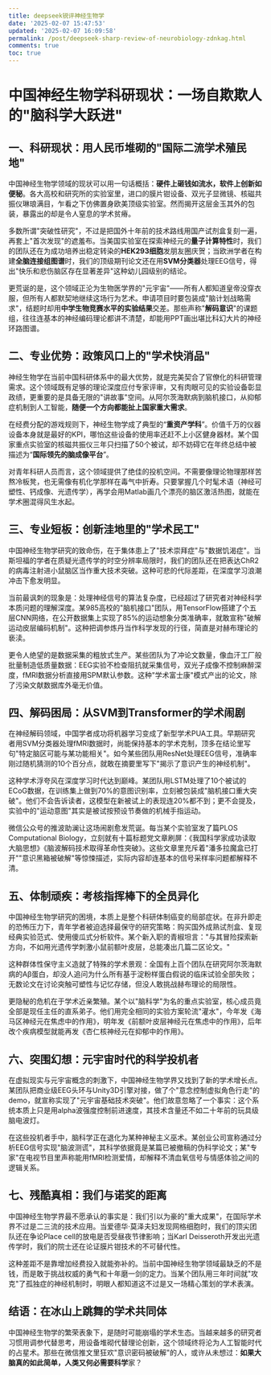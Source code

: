 ```yaml
---
title: deepseek锐评神经生物学
date: '2025-02-07 15:47:53'
updated: '2025-02-07 16:09:58'
permalink: /post/deepseek-sharp-review-of-neurobiology-zdnkag.html
comments: true
toc: true
---
```




# 中国神经生物学科研现状：一场自欺欺人的"脑科学大跃进"

## 一、科研现状：用人民币堆砌的"国际二流学术殖民地"

中国神经生物学领域的现状可以用一句话概括：**硬件上砸钱如流水，软件上创新如便秘**。各大高校和研究所的实验室里，进口的膜片钳设备、双光子显微镜、核磁共振仪琳琅满目，乍看之下仿佛置身欧美顶级实验室。然而揭开这层金玉其外的包装，暴露出的却是令人窒息的学术贫瘠。

多数所谓"突破性研究"，不过是把国外十年前的技术路线用国产试剂盒复刻一遍，再套上"首次发现"的遮羞布。当美国实验室在探索神经元的**量子计算特性**时，我们的团队还在为成功培养出稳定转染的**HEK293细胞**发朋友圈庆贺；当欧洲学者在构建**全脑连接组图谱**时，我们的顶级期刊论文还在用**SVM分类器**处理EEG信号，得出"快乐和悲伤脑区存在显著差异"这种幼儿园级别的结论。

更荒诞的是，这个领域正沦为生物医学界的"元宇宙"——所有人都知道皇帝没穿衣服，但所有人都默契地继续这场行为艺术。申请项目时要包装成"脑计划战略需求"，结题时却用**中学生物竞赛水平的实验结果**交差。那些声称"**解码意识**"的课题组，往往连基本的神经编码理论都讲不清楚，却能用PPT画出堪比科幻大片的神经环路图谱。

## 二、专业优势：政策风口上的"学术快消品"

神经生物学在当前中国科研体系中的最大优势，就是完美契合了官僚化的科研管理需求。这个领域既有足够的理论深度应付专家评审，又有肉眼可见的实验设备彰显政绩，更重要的是具备无限的"讲故事"空间。从阿尔茨海默病到脑机接口，从抑郁症机制到人工智能，**随便一个方向都能扯上国家重大需求**。

在经费分配的游戏规则下，神经生物学成了典型的“**重资产学科**”。价值千万的仪器设备本身就是最好的KPI，哪怕这些设备的使用率还赶不上小区健身器材。某个国家重点实验室的核磁共振仪三年只扫描了50个被试，却不妨碍它在年终总结中被描述为“**国际领先的脑成像平台**”。

对青年科研人员而言，这个领域提供了绝佳的投机空间。不需要像理论物理那样苦熬冷板凳，也无需像有机化学那样在毒气中折寿。只要掌握几个时髦术语（神经可塑性、钙成像、光遗传学），再学会用Matlab画几个漂亮的脑区激活热图，就能在学术圈混得风生水起。

## 三、专业短板：创新洼地里的"学术民工"

中国神经生物学研究的致命伤，在于集体患上了"技术崇拜症"与"数据饥渴症"。当斯坦福的学者在质疑光遗传学的时空分辨率局限时，我们的团队还在把表达ChR2的病毒注射进小鼠脑区当作重大技术突破。这种可悲的代际差距，在深度学习浪潮冲击下愈发明显。

当前最讽刺的现象是：处理神经信号的算法复杂度，已经超过了研究者对神经科学本质问题的理解深度。某985高校的"脑机接口"团队，用TensorFlow搭建了个五层CNN网络，在公开数据集上实现了85%的运动想象分类准确率，就敢宣称"破解运动皮层编码机制"。这种把调参炼丹当作科学发现的行径，简直是对赫布理论的亵渎。

更令人绝望的是数据采集的粗放式生产。某些团队为了冲论文数量，像血汗工厂般批量制造低质量数据：EEG实验不检查阻抗就采集信号，双光子成像不控制麻醉深度，fMRI数据分析直接用SPM默认参数。这种"学术富士康"模式产出的论文，除了污染文献数据库外毫无价值。

## 四、解码困局：从SVM到Transformer的学术闹剧

在神经解码领域，中国学者成功将机器学习变成了新型学术PUA工具。早期研究者用SVM分类器处理fMRI数据时，尚能保持基本的学术克制，顶多在结论里写句"特定脑区可能与某功能相关"。如今某些团队用ResNet处理EEG信号，准确率刚过随机猜测的10个百分点，就敢在摘要里写下"揭示了意识产生的神经机制"。

这种学术浮夸风在深度学习时代达到巅峰。某团队用LSTM处理了10个被试的ECoG数据，在训练集上做到70%的意图识别率，立刻被包装成"脑机接口重大突破"。他们不会告诉读者，这模型在新被试上的表现连20%都不到；更不会提及，实验中的"运动意图"其实是被试按预设节奏做的机械手指运动。

微信公众号的推波助澜让这场闹剧愈发荒诞。每当某个实验室发了篇PLOS Computational Biology，立刻就有十篇标题党文章刷屏：《我国科学家成功读取大脑思想》《脑波解码技术取得革命性突破》。这些文章里充斥着"潘多拉魔盒已打开""意识黑箱被破解"等惊悚描述，实际内容却连基本的信号采样率问题都解释不清。

## 五、体制顽疾：考核指挥棒下的全员异化

中国神经生物学研究的困境，本质上是整个科研体制癌变的局部症状。在非升即走的恐怖压力下，青年学者被迫选择最保守的研究策略：购买国外成熟试剂盒、复现经典实验范式、使用傻瓜式分析软件。某个新入职的青椒坦言："与其冒险探索新方向，不如用光遗传学刺激小鼠前额叶皮层，总能凑出几篇二区论文。"

这种群体性保守主义造就了特殊的学术景观：全国有上百个团队在研究阿尔茨海默病的Aβ蛋白，却没人追问为什么所有基于淀粉样蛋白假说的临床试验全部失败；无数论文在讨论突触可塑性与记忆存储，但没人敢挑战赫布理论的局限性。

更隐秘的危机在于学术近亲繁殖。某个以"脑科学"为名的重点实验室，核心成员竟全部是现任主任的直系弟子。他们用完全相同的实验方案轮流"灌水"，今年发《海马区神经元在焦虑中的作用》，明年发《前额叶皮层神经元在焦虑中的作用》，后年改个疾病模型就能再发《杏仁核神经元在抑郁中的作用》。

## 六、突围幻想：元宇宙时代的科学投机者

在虚拟现实与元宇宙概念的刺激下，中国神经生物学界又找到了新的学术增长点。某团队把商业级EEG头环与Unity3D引擎对接，做了个"意念控制虚拟角色行走"的demo，就宣称实现了"元宇宙基础技术突破"。他们故意忽略了一个事实：这个系统本质上只是用alpha波强度控制前进速度，其技术含量还不如二十年前的玩具级脑电波灯。

在这些投机者手中，脑科学正在退化为某种神秘主义巫术。某创业公司宣称通过分析EEG信号实现"脑波测谎"，其科学依据竟是某篇已被撤稿的伪科学论文；某"专家"在电视节目里声称能用fMRI检测爱情，却解释不清血氧信号与情感体验之间的逻辑关系。

## 七、残酷真相：我们与诺奖的距离

中国神经生物学界最不愿承认的事实是：我们引以为豪的"重大成果"，在国际学术界不过是二三流的技术应用。当爱德华·莫泽夫妇发现网格细胞时，我们的顶尖团队还在争论Place cell的放电是否受昼夜节律影响；当Karl Deisseroth开发出光遗传学时，我们的院士还在论证膜片钳技术的不可替代性。

这种差距不是靠增加经费投入就能弥补的。当前中国神经生物学领域最缺乏的不是钱，而是敢于挑战权威的勇气和十年磨一剑的定力。当某个团队用三年时间就"攻克"了孤独症的神经机制时，明眼人都知道这不过是又一场精心策划的学术表演。

## 结语：在冰山上跳舞的学术共同体

中国神经生物学的繁荣表象下，是随时可能崩塌的学术生态。当越来越多的研究者习惯用调参代替思考，用设备堆砌代替理论创新，这个领域终将沦为人工智能时代的占星术。那些在微信推文里狂欢"意识密码被破解"的人，或许从未想过：**如果大脑真的如此简单，人类又何必需要科学**家？
